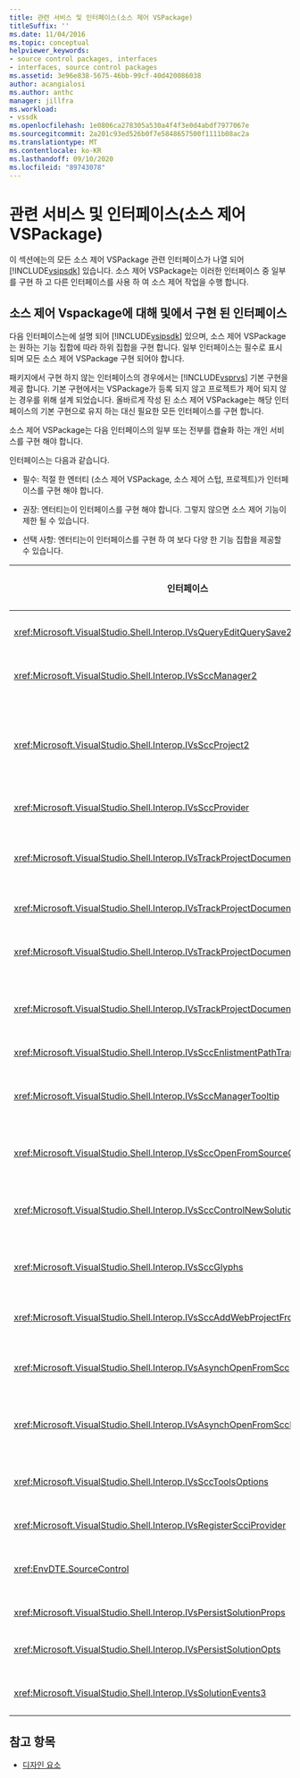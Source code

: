 ```yaml
---
title: 관련 서비스 및 인터페이스(소스 제어 VSPackage)
titleSuffix: ''
ms.date: 11/04/2016
ms.topic: conceptual
helpviewer_keywords:
- source control packages, interfaces
- interfaces, source control packages
ms.assetid: 3e96e838-5675-46bb-99cf-40d420086038
author: acangialosi
ms.author: anthc
manager: jillfra
ms.workload:
- vssdk
ms.openlocfilehash: 1e0806ca278305a530a4f4f3e0d4abdf7977067e
ms.sourcegitcommit: 2a201c93ed526b0f7e5848657500f1111b08ac2a
ms.translationtype: MT
ms.contentlocale: ko-KR
ms.lasthandoff: 09/10/2020
ms.locfileid: "89743078"
---
```

# <a name="related-services-and-interfaces-source-control-vspackage"></a>관련 서비스 및 인터페이스(소스 제어 VSPackage)

이 섹션에는의 모든 소스 제어 VSPackage 관련 인터페이스가 나열 되어 [!INCLUDE[vsipsdk](../../extensibility/includes/vsipsdk_md.md)] 있습니다. 소스 제어 VSPackage는 이러한 인터페이스 중 일부를 구현 하 고 다른 인터페이스를 사용 하 여 소스 제어 작업을 수행 합니다.

## <a name="interfaces-implemented-by-and-for-source-control-vspackages"></a>소스 제어 Vspackage에 대해 및에서 구현 된 인터페이스

 다음 인터페이스는에 설명 되어 [!INCLUDE[vsipsdk](../../extensibility/includes/vsipsdk_md.md)] 있으며, 소스 제어 VSPackage는 원하는 기능 집합에 따라 하위 집합을 구현 합니다. 일부 인터페이스는 필수로 표시 되며 모든 소스 제어 VSPackage 구현 되어야 합니다.

 패키지에서 구현 하지 않는 인터페이스의 경우에서는 [!INCLUDE[vsprvs](../../code-quality/includes/vsprvs_md.md)] 기본 구현을 제공 합니다. 기본 구현에서는 VSPackage가 등록 되지 않고 프로젝트가 제어 되지 않는 경우를 위해 설계 되었습니다. 올바르게 작성 된 소스 제어 VSPackage는 해당 인터페이스의 기본 구현으로 유지 하는 대신 필요한 모든 인터페이스를 구현 합니다.

 소스 제어 VSPackage는 다음 인터페이스의 일부 또는 전부를 캡슐화 하는 개인 서비스를 구현 해야 합니다.

 인터페이스는 다음과 같습니다.

- 필수: 적절 한 엔터티 (소스 제어 VSPackage, 소스 제어 스텁, 프로젝트)가 인터페이스를 구현 해야 합니다.

- 권장: 엔터티는이 인터페이스를 구현 해야 합니다. 그렇지 않으면 소스 제어 기능이 제한 될 수 있습니다.

- 선택 사항: 엔터티는이 인터페이스를 구현 하 여 보다 다양 한 기능 집합을 제공할 수 있습니다.

| 인터페이스 | 목적 | 구현 방법 | 구현한? |
| - | - |--------------------------|-------------|
| <xref:Microsoft.VisualStudio.Shell.Interop.IVsQueryEditQuerySave2> | 편집기는 파일을 수정 하거나 저장 하기 전에이 인터페이스를 호출 합니다. 소스 제어 VSPackage는 체크 아웃에 실패 하는 경우 파일을 체크 아웃 하거나 작업을 거부할 수 있습니다. | 소스 제어 VSPackage | 권장 |
| <xref:Microsoft.VisualStudio.Shell.Interop.IVsSccManager2> | 이 인터페이스는 소스 제어를 사용 하 여 프로젝트를 등록 및 등록 취소 하 고 기본 소스 제어 문자 모양에 대 한 지원을 제공 하는 등 프로젝트의 기본 소스 제어 기능을 제공 합니다 | 소스 제어 VSPackage | 필수 |
| <xref:Microsoft.VisualStudio.Shell.Interop.IVsSccProject2> | 이 인터페이스는에서 함수를 <xref:Microsoft.VisualStudio.Shell.Interop.IVsHierarchy> 사용 하 여 <xref:System.Runtime.InteropServices.Marshal.QueryInterface%2A> 가져오거나를 구현 하는 개체를 단순히 캐스팅 하 여 가져옵니다 `IVsHierarchy` `IVsSccProject2` . 이 클래스는 프로젝트에서 소스 제어에서 사용 중인 파일을 가져오거나 현재 소스 제어 상태 또는 위치를 프로젝트에 알리는 데 사용 됩니다. | Project | 필수 |
| <xref:Microsoft.VisualStudio.Shell.Interop.IVsSccProvider> | 통합 모듈은이 인터페이스를 사용 하 여 현재 활성 VSPackage를 설정 합니다. | 소스 제어 VSPackage | 필수 |
| <xref:Microsoft.VisualStudio.Shell.Interop.IVsTrackProjectDocuments2> | 이 인터페이스는 구독 모델을 기반으로 합니다. 모든 VSPackage은 문서 이벤트를 수신 하 고 발생 하는 이벤트에 대해 셸에서 advise 하는 것으로 신호를 보낼 수 있습니다. 이는을 구현 하 고 처리 하며,이는 [!INCLUDE[vsprvs](../../code-quality/includes/vsprvs_md.md)] 을 구현 하는 이벤트를 `IVsTrackProjectDocumentsEvents2` VSPackage에 전달 합니다. | 소스 제어 스텁 | 필수 |
| <xref:Microsoft.VisualStudio.Shell.Interop.IVsTrackProjectDocuments3> | 이 인터페이스는 일괄 처리, 동기화 된 읽기/쓰기 작업 및 고급 메서드를 제공 합니다 `OnQueryAddFiles` . | 소스 제어 스텁 | 필수 |
| <xref:Microsoft.VisualStudio.Shell.Interop.IVsTrackProjectDocumentsEvents2> | 프로젝트에 새 파일을 추가 하거나 프로젝트에서 파일 및 폴더의 이름을 바꾸거나 삭제할 때 **솔루션 탐색기** 및 프로젝트는이 인터페이스를 호출 합니다. 소스 제어 VSPackage는 프로젝트 파일을 체크 아웃 하거나 작업을 취소할 수 있습니다. | 소스 제어 VSPackage | 권장 |
| <xref:Microsoft.VisualStudio.Shell.Interop.IVsTrackProjectDocumentsEvents3> | **솔루션 탐색기** 및 프로젝트는 IVstrackProjectDocuments3 인터페이스의 메서드에 대 한 호출에 대 한 응답으로이 인터페이스를 호출 합니다. 원본 제어 VSPackage는 일괄 처리 된 작업을 추적 하 고, 읽기/쓰기 작업을 동기화 하 고, 고급 메서드를 사용할 수 있습니다 `OnQueryAddFiles` . | 소스 제어 VSPackage | 권장 |
| <xref:Microsoft.VisualStudio.Shell.Interop.IVsSccEnlistmentPathTranslation> | 이 인터페이스는 웹 프로젝트에 대 한 참여 관리 지원을 제공 합니다. | 소스 제어 VSPackage | 권장 |
| <xref:Microsoft.VisualStudio.Shell.Interop.IVsSccManagerTooltip> | 이 인터페이스는 프로젝트에서 소스 제어 파일에 대 한 도구 설명을 검색 하는 데 사용 됩니다. | 소스 제어 VSPackage | 선택 사항 |
| <xref:Microsoft.VisualStudio.Shell.Interop.IVsSccOpenFromSourceControl> | 이 인터페이스는 네임 스페이스 확장을 지원 합니다. | 소스 제어 VSPackage | 선택 사항 |
| <xref:Microsoft.VisualStudio.Shell.Interop.IVsSccControlNewSolution> | VSPackage는이 인터페이스를 사용 하 여 **새**, **열기**또는 **저장** 대화 상자에 네임 스페이스 확장을 통합 합니다. 따라서 저장 작업이 적용 될 때 프로젝트가 생성 될 때 소스 제어에 자동으로 추가 되거나 소스 제어에 추가 될 수 있습니다. | 소스 제어 VSPackage | 선택 사항 |
| <xref:Microsoft.VisualStudio.Shell.Interop.IVsSccGlyphs> | VSPackage는이 인터페이스를 사용 하 여 **솔루션 탐색기**의 노드에 대 한 소스 제어 문자 모양으로 추가 문자 모양을 정의 합니다. | 소스 제어 VSPackage | 선택 사항 |
| <xref:Microsoft.VisualStudio.Shell.Interop.IVsSccAddWebProjectFromSourceControl> | 웹 프로젝트에 대 한 **추가** 대화 상자는이 인터페이스를 사용 합니다. 소스 제어 위치를 검색 하 고 해당 위치의 소스 제어 리포지토리에 이전에 추가 된 웹 프로젝트를 여는 메서드를 제공 합니다. | 소스 제어 VSPackage | 권장 |
| <xref:Microsoft.VisualStudio.Shell.Interop.IVsAsynchOpenFromScc> | 이 인터페이스는 소스 제어에서 프로젝트의 비동기 (백그라운드) 로드를 지원 합니다. | 소스 제어 VSPackage | 선택 사항 |
| <xref:Microsoft.VisualStudio.Shell.Interop.IVsAsynchOpenFromSccProjectEvents> | 이 인터페이스를 사용 하면 프로젝트에서에 의해 시작 된 비동기 로드의 진행률을 볼 수 있습니다 <xref:Microsoft.VisualStudio.Shell.Interop.IVsAsynchOpenFromScc> . | Project | 선택 사항 |
| <xref:Microsoft.VisualStudio.Shell.Interop.IVsSccToolsOptions> | 이 인터페이스를 사용 하면 IDE에서 활성 소스 제어 VSPackage를 쿼리할 수 있습니다. IDE는 활성화 된 소스 제어 VSPackage 등록 되지 않은 경우에도 의미가 있는 소스 제어 설정 값을 쿼리 합니다. 이 인터페이스는에서 구현 되 고 처리 됩니다 [!INCLUDE[vsprvs](../../code-quality/includes/vsprvs_md.md)] . | 소스 제어 스텁 | 필수 |
| <xref:Microsoft.VisualStudio.Shell.Interop.IVsRegisterScciProvider> | 이 인터페이스는 소스 제어 VSPackage를 등록 하는 데 사용 됩니다. | 소스 제어 스텁 | 필수 |
| <xref:EnvDTE.SourceControl> | 이 인터페이스는 자동화에 사용 됩니다. 따라서 UI를 표시 하지 않고 실행할 수 있는 함수만 노출 합니다. | 소스 제어 VSPackage | 선택 사항 |
| <xref:Microsoft.VisualStudio.Shell.Interop.IVsPersistSolutionProps> | 이 인터페이스는 솔루션 (.sln) 파일의 소스 제어 설정을 저장 하는 데 사용 됩니다. 설정에는 소스 제어 위치 및 소스 제어 상태 플래그가 포함 됩니다. | 소스 제어 VSPackage | 권장 |
| <xref:Microsoft.VisualStudio.Shell.Interop.IVsPersistSolutionOpts> | 이 인터페이스는 솔루션 옵션 (.suo) 파일의 소스 제어 설정을 저장 하는 데 사용 됩니다. 여기에는 현재 사용자의 참여 위치와 같은 사용자 관련 소스 제어 설정이 포함 될 수 있습니다. | 소스 제어 VSPackage | 권장 |
| <xref:Microsoft.VisualStudio.Shell.Interop.IVsSolutionEvents3> | 이 인터페이스는 솔루션을 닫기 전에 프로젝트 파일 체크 인 또는 프로젝트를 열 때 소스 제어에서 새 파일 가져오기 등의 작업을 수행 하기 위해 이벤트를 모니터링 하는 데 사용 됩니다. | 소스 제어 VSPackage | 권장 |

## <a name="see-also"></a>참고 항목
- [디자인 요소](../../extensibility/internals/source-control-vspackage-design-elements.md)
